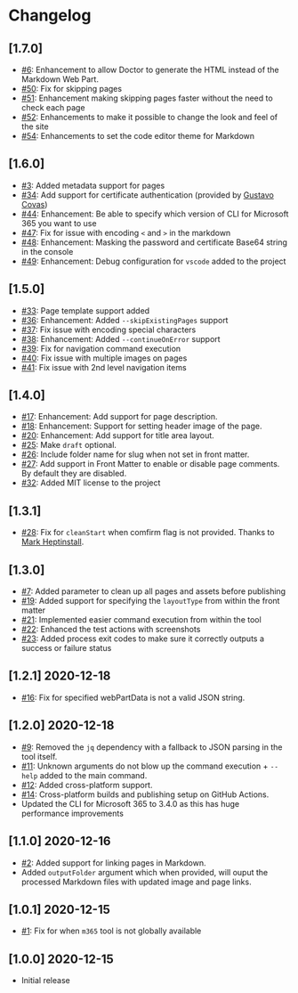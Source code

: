 # Changelog

## [1.7.0]

- [#6](https://github.com/ValoIntranet/doctor/issues/6): Enhancement to allow Doctor to generate the HTML instead of the Markdown Web Part.
- [#50](https://github.com/ValoIntranet/doctor/issues/50): Fix for skipping pages
- [#51](https://github.com/ValoIntranet/doctor/issues/51): Enhancement making skipping pages faster without the need to check each page
- [#52](https://github.com/ValoIntranet/doctor/issues/51): Enhancements to make it possible to change the look and feel of the site
- [#54](https://github.com/ValoIntranet/doctor/issues/54): Enhancements to set the code editor theme for Markdown

## [1.6.0]

- [#3](https://github.com/ValoIntranet/doctor/issues/3): Added metadata support for pages
- [#34](https://github.com/ValoIntranet/doctor/issues/34): Add support for certificate authentication (provided by [Gustavo Covas](https://github.com/gustavocovas))
- [#44](https://github.com/ValoIntranet/doctor/issues/44): Enhancement: Be able to specify which version of CLI for Microsoft 365 you want to use
- [#47](https://github.com/ValoIntranet/doctor/issues/47): Fix for issue with encoding `<` and `>` in the markdown
- [#48](https://github.com/ValoIntranet/doctor/issues/48): Enhancement: Masking the password and certificate Base64 string in the console
- [#49](https://github.com/ValoIntranet/doctor/issues/49): Enhancement: Debug configuration for `vscode` added to the project

## [1.5.0]

- [#33](https://github.com/ValoIntranet/doctor/issues/33): Page template support added
- [#36](https://github.com/ValoIntranet/doctor/issues/36): Enhancement: Added `--skipExistingPages` support
- [#37](https://github.com/ValoIntranet/doctor/issues/37): Fix issue with encoding special characters
- [#38](https://github.com/ValoIntranet/doctor/issues/38): Enhancement: Added `--continueOnError` support
- [#39](https://github.com/ValoIntranet/doctor/issues/39): Fix for navigation command execution
- [#40](https://github.com/ValoIntranet/doctor/issues/40): Fix issue with multiple images on pages
- [#41](https://github.com/ValoIntranet/doctor/issues/41): Fix issue with 2nd level navigation items

## [1.4.0]

- [#17](https://github.com/ValoIntranet/doctor/issues/17): Enhancement: Add support for page description.
- [#18](https://github.com/ValoIntranet/doctor/issues/18): Enhancement: Support for setting header image of the page.
- [#20](https://github.com/ValoIntranet/doctor/issues/20): Enhancement: Add support for title area layout.
- [#25](https://github.com/ValoIntranet/doctor/issues/25): Make `draft` optional.
- [#26](https://github.com/ValoIntranet/doctor/issues/26): Include folder name for slug when not set in front matter.
- [#27](https://github.com/ValoIntranet/doctor/issues/27): Add support in Front Matter to enable or disable page comments. By default they are disabled.
- [#32](https://github.com/ValoIntranet/doctor/issues/32): Added MIT license to the project

## [1.3.1]

- [#28](https://github.com/ValoIntranet/doctor/issues/28): Fix for `cleanStart` when comfirm flag is not provided. Thanks to [Mark Heptinstall](https://github.com/mheptinstall).

## [1.3.0]

- [#7](https://github.com/ValoIntranet/doctor/issues/21): Added parameter to clean up all pages and assets before publishing
- [#19](https://github.com/ValoIntranet/doctor/issues/19): Added support for specifying the `layoutType` from within the front matter
- [#21](https://github.com/ValoIntranet/doctor/issues/21): Implemented easier command execution from within the tool
- [#22](https://github.com/ValoIntranet/doctor/issues/22): Enhanced the test actions with screenshots
- [#23](https://github.com/ValoIntranet/doctor/issues/23): Added process exit codes to make sure it correctly outputs a success or failure status

## [1.2.1] 2020-12-18

- [#16](https://github.com/ValoIntranet/doctor/issues/16): Fix for specified webPartData is not a valid JSON string.

## [1.2.0] 2020-12-18

- [#9](https://github.com/ValoIntranet/doctor/issues/9): Removed the `jq` dependency with a fallback to JSON parsing in the tool itself.
- [#11](https://github.com/ValoIntranet/doctor/issues/11): Unknown arguments do not blow up the command execution + `--help` added to the main command.
- [#12](https://github.com/ValoIntranet/doctor/issues/12): Added cross-platform support.
- [#14](https://github.com/ValoIntranet/doctor/issues/14): Cross-platform builds and publishing setup on GitHub Actions.
- Updated the CLI for Microsoft 365 to 3.4.0 as this has huge performance improvements

## [1.1.0] 2020-12-16

- [#2](https://github.com/ValoIntranet/doctor/issues/2): Added support for linking pages in Markdown.
- Added `outputFolder` argument which when provided, will ouput the processed Markdown files with updated image and page links.

## [1.0.1] 2020-12-15

- [#1](https://github.com/ValoIntranet/doctor/issues/1): Fix for when `m365` tool is not globally available

## [1.0.0] 2020-12-15

- Initial release